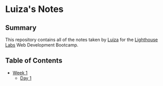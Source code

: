 # Luiza's Notes

## Summary

This repository contains all of the notes taken by [Luiza](https://github.com/lmleao) for the [Lighthouse Labs](https://www.lighthouselabs.ca/) Web Development Bootcamp.

## Table of Contents
* [Week 1](/Week_1)
  * [Day 1](/Week_1/Day_1)